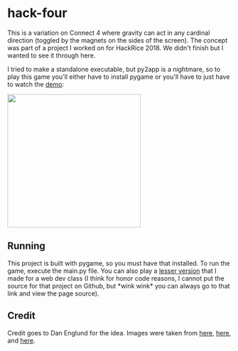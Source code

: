 # hack-four

This is a variation on Connect 4 where gravity can act in any cardinal direction (toggled by the magnets on the sides of the screen). The concept was part of a project I worked on for HackRice 2018. We didn't finish but I wanted to see it through here.

I tried to make a standalone executable, but py2app is a nightmare, so to play this game you'll either have to install pygame or you'll have to just have to watch the [demo](https://youtu.be/4UytITUvdHo):

<img src="demo/demo.gif" width="300" height="300">

## Running
This project is built with pygame, so you must have that installed. To run the game, execute the main.py file. You can also play a [lesser version](http://gravityconnect4.surge.sh/) that I made for a web dev class (I think for honor code reasons, I cannot put the source for that project on Github, but \*wink wink\* you can always go to that link and view the page source).

## Credit
Credit goes to Dan Englund for the idea. Images were taken from [here](https://smilegames.itch.io/game-maker-game-assets), [here](https://ssunlimited.itch.io/playing-cards-and-dice), and [here](https://vignette.wikia.nocookie.net/object-hotness/images/8/8c/Magnet.png/revision/latest?cb=20170204101552).
